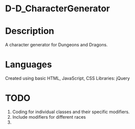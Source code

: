 # D-D_CharacterGenerator

# Description
A character generator for Dungeons and Dragons.

# Languages
Created using basic HTML, JavaScript, CSS
Libraries: jQuery



# TODO
1. Coding for individual classes and their specific modifiers.
2. Include modifiers for different races
3. 
